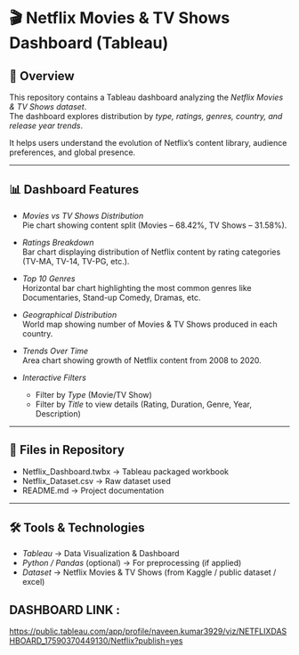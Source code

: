 # 🎬 Netflix Movies & TV Shows Dashboard (Tableau)

## 📌 Overview
This repository contains a Tableau dashboard analyzing the *Netflix Movies & TV Shows dataset*.  
The dashboard explores distribution by *type, ratings, genres, country, and release year trends*.  

It helps users understand the evolution of Netflix’s content library, audience preferences, and global presence.

---

## 📊 Dashboard Features
- *Movies vs TV Shows Distribution*  
  Pie chart showing content split (Movies – 68.42%, TV Shows – 31.58%).

- *Ratings Breakdown*  
  Bar chart displaying distribution of Netflix content by rating categories (TV-MA, TV-14, TV-PG, etc.).

- *Top 10 Genres*  
  Horizontal bar chart highlighting the most common genres like Documentaries, Stand-up Comedy, Dramas, etc.

- *Geographical Distribution*  
  World map showing number of Movies & TV Shows produced in each country.

- *Trends Over Time*  
  Area chart showing growth of Netflix content from 2008 to 2020.

- *Interactive Filters*  
  - Filter by *Type* (Movie/TV Show)  
  - Filter by *Title* to view details (Rating, Duration, Genre, Year, Description)

---

## 📂 Files in Repository
- Netflix_Dashboard.twbx → Tableau packaged workbook  
- Netflix_Dataset.csv → Raw dataset used  
- README.md → Project documentation  

---

## 🛠 Tools & Technologies
- *Tableau* → Data Visualization & Dashboard  
- *Python / Pandas* (optional) → For preprocessing (if applied)  
- *Dataset* → Netflix Movies & TV Shows (from Kaggle / public dataset / excel)

## DASHBOARD LINK : 
https://public.tableau.com/app/profile/naveen.kumar3929/viz/NETFLIXDASHBOARD_17590370449130/Netflix?publish=yes
